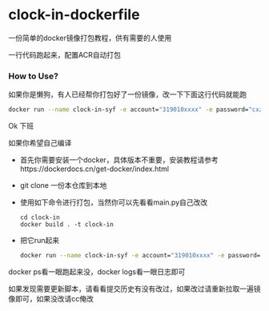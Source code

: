 # clock-in-dockerfile

一份简单的docker镜像打包教程，供有需要的人使用

一行代码跑起来，配置ACR自动打包

### How to Use?

如果你是懒狗，有人已经帮你打包好了一份镜像，改一下下面这行代码就能跑

~~~bash
docker run --name clock-in-syf -e account="319010xxxx" -e password="cxz666" -d  registry.cn-hangzhou.aliyuncs.com/raynor/clock-in
~~~

Ok 下班



如果你希望自己编译

- 首先你需要安装一个docker，具体版本不重要，安装教程请参考https://dockerdocs.cn/get-docker/index.html

- git clone 一份本仓库到本地

- 使用如下命令进行打包，当然你可以先看看main.py自己改改

  ~~~
  cd clock-in
  docker build . -t clock-in
  ~~~

- 把它run起来

  ~~~bash
  docker run --name clock-in-syf -e account="319010xxxx" -e password="cxz666" -d  clock-in
  ~~~



docker ps看一眼跑起来没，docker logs看一眼日志即可



如果发现需要更新脚本，请看看提交历史有没有改过，如果改过请重新拉取一遍镜像即可，如果没改请cc俺改
